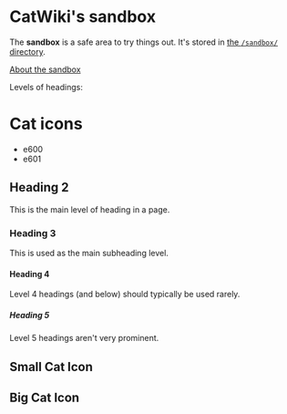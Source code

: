 # CatWiki's sandbox

The **sandbox** is a safe area to try things out. It's stored in [the `/sandbox/` directory](sandbox/).

[About the sandbox](sandbox/about)

Levels of headings:

# Cat icons

* <i class='icon-icon_e600'></i> e600
* <i class='icon-icon_e601'></i> e601

## Heading 2

This is the main level of heading in a page.

### Heading 3

This is used as the main subheading level.

#### Heading 4

Level 4 headings (and below) should typically be used rarely.

##### Heading 5

Level 5 headings aren't very prominent.

## <i class='icon-icon_e601'></i> Small Cat Icon

## <i class='icon-icon_e600'></i> Big Cat Icon

